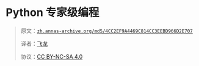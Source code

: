 # Python 专家级编程

> 原文：[`zh.annas-archive.org/md5/4CC2EF9A4469C814CC3EEBD966D2E707`](https://zh.annas-archive.org/md5/4CC2EF9A4469C814CC3EEBD966D2E707)
> 
> 译者：[飞龙](https://github.com/wizardforcel)
> 
> 协议：[CC BY-NC-SA 4.0](http://creativecommons.org/licenses/by-nc-sa/4.0/)